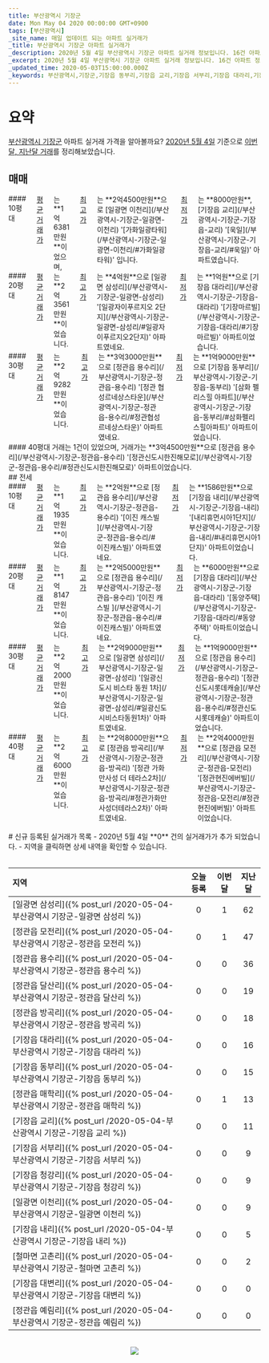 ```yaml
---
title: 부산광역시 기장군
date: Mon May 04 2020 00:00:00 GMT+0900
tags: [부산광역시]
_site_name: 매일 업데이트 되는 아파트 실거래가
_title: 부산광역시 기장군 아파트 실거래가
_description: 2020년 5월 4일 부산광역시 기장군 아파트 실거래 정보입니다. 16건 아파트 정보가 있습니다.
_excerpt: 2020년 5월 4일 부산광역시 기장군 아파트 실거래 정보입니다. 16건 아파트 정보가 있습니다.
_updated_time: 2020-05-03T15:00:00.000Z
_keywords: 부산광역시,기장군,기장읍 동부리,기장읍 교리,기장읍 서부리,기장읍 대라리,기장읍 청강리,기장읍 대변리,정관읍 방곡리,정관읍 매학리,정관읍 달산리,정관읍 모전리,정관읍 용수리,일광면 이천리,기장읍 내리,정관읍 예림리,일광면 삼성리,철마면 고촌리
---
```



# 요약
<ins>부산광역시 기장군</ins> 아파트 실거래 가격을 알아볼까요? <ins>2020년 5월 4일</ins> 기준으로 <ins>이번달, 지난달 거래</ins>를 정리해보았습니다.

## 매매
<div class="container">
<div class="six columns" markdown="1">
#### 10평대
<ins>평균 거래가</ins>는 **1억6381만원**이었으며, <ins>최고가</ins>는 **2억4500만원**으로 [일광면 이천리](/부산광역시-기장군-일광면-이천리) '[가화일광타워](/부산광역시-기장군-일광면-이천리/#가화일광타워)' 입니다. <ins>최저가</ins>는 **8000만원**, [기장읍 교리](/부산광역시-기장군-기장읍-교리) '[욱일](/부산광역시-기장군-기장읍-교리/#욱일)' 아파트였습니다.
</div>
<div class="six columns" markdown="1">
#### 20평대
<ins>평균 거래가</ins>는 **2억3561만원**이었습니다. <ins>최고가</ins>는 **4억원**으로 [일광면 삼성리](/부산광역시-기장군-일광면-삼성리) '[일광자이푸르지오 2단지](/부산광역시-기장군-일광면-삼성리/#일광자이푸르지오2단지)' 아파트였네요. <ins>최저가</ins>는 **1억원**으로 [기장읍 대라리](/부산광역시-기장군-기장읍-대라리) '[기장마르빌](/부산광역시-기장군-기장읍-대라리/#기장마르빌)' 아파트이었습니다.
</div>
</div>
<div class="container">
<div class="six columns" markdown="1">
#### 30평대
<ins>평균 거래가</ins>는 **2억9282만원**이었습니다. <ins>최고가</ins>는 **3억3000만원**으로 [정관읍 용수리](/부산광역시-기장군-정관읍-용수리) '[정관 협성르네상스타운](/부산광역시-기장군-정관읍-용수리/#정관협성르네상스타운)' 아파트였네요. <ins>최저가</ins>는 **1억9000만원**으로 [기장읍 동부리](/부산광역시-기장군-기장읍-동부리) '[삼화 펠리스힐 아파트](/부산광역시-기장군-기장읍-동부리/#삼화펠리스힐아파트)' 아파트이었습니다.
</div>
<div class="six columns" markdown="1">
#### 40평대
거래는 1건이 있었으며, 거래가는 **3억4500만원**으로 [정관읍 용수리](/부산광역시-기장군-정관읍-용수리) '[정관신도시한진해모로](/부산광역시-기장군-정관읍-용수리/#정관신도시한진해모로)' 아파트이었습니다.
</div>
</div>
## 전세
<div class="container">
<div class="six columns" markdown="1">
#### 10평대
<ins>평균 거래가</ins>는 **1억1935만원**이었습니다. <ins>최고가</ins>는 **2억원**으로 [정관읍 용수리](/부산광역시-기장군-정관읍-용수리) '[이진 캐스빌 ](/부산광역시-기장군-정관읍-용수리/#이진캐스빌)' 아파트였네요. <ins>최저가</ins>는 **1586만원**으로 [기장읍 내리](/부산광역시-기장군-기장읍-내리) '[내리휴먼시아1단지](/부산광역시-기장군-기장읍-내리/#내리휴먼시아1단지)' 아파트이었습니다.
</div>
<div class="six columns" markdown="1">
#### 20평대
<ins>평균 거래가</ins>는 **1억8147만원**이었습니다. <ins>최고가</ins>는 **2억5000만원**으로 [정관읍 용수리](/부산광역시-기장군-정관읍-용수리) '[이진 캐스빌 ](/부산광역시-기장군-정관읍-용수리/#이진캐스빌)' 아파트였네요. <ins>최저가</ins>는 **6000만원**으로 [기장읍 대라리](/부산광역시-기장군-기장읍-대라리) '[동양주택](/부산광역시-기장군-기장읍-대라리/#동양주택)' 아파트이었습니다.
</div>
</div>
<div class="container">
<div class="six columns" markdown="1">
#### 30평대
<ins>평균 거래가</ins>는 **2억2000만원**이었습니다. <ins>최고가</ins>는 **2억9000만원**으로 [일광면 삼성리](/부산광역시-기장군-일광면-삼성리) '[일광신도시 비스타 동원 1차](/부산광역시-기장군-일광면-삼성리/#일광신도시비스타동원1차)' 아파트였네요. <ins>최저가</ins>는 **1억9000만원**으로 [정관읍 용수리](/부산광역시-기장군-정관읍-용수리) '[정관신도시롯데캐슬](/부산광역시-기장군-정관읍-용수리/#정관신도시롯데캐슬)' 아파트이었습니다.
</div>
<div class="six columns" markdown="1">
#### 40평대
<ins>평균 거래가</ins>는 **2억6000만원**이었습니다. <ins>최고가</ins>는 **2억8000만원**으로 [정관읍 방곡리](/부산광역시-기장군-정관읍-방곡리) '[정관 가화만사성 더 테라스2차](/부산광역시-기장군-정관읍-방곡리/#정관가화만사성더테라스2차)' 아파트였네요. <ins>최저가</ins>는 **2억4000만원**으로 [정관읍 모전리](/부산광역시-기장군-정관읍-모전리) '[정관현진에버빌](/부산광역시-기장군-정관읍-모전리/#정관현진에버빌)' 아파트이었습니다.
</div>
</div>


<br>
# 신규 등록된 실거래가 목록
- 2020년 5월 4일 **0** 건의 실거래가가 추가 되었습니다.
- 지역을 클릭하면 상세 내역을 확인할 수 있습니다.
<br><br>

| 지역 | 오늘 등록 | 이번달 | 지난달 |
|:---|:---:|:---:|:---:|
| [일광면 삼성리]({% post_url /2020-05-04-부산광역시 기장군-일광면 삼성리 %}) | 0 | 1 | 62|
| [정관읍 모전리]({% post_url /2020-05-04-부산광역시 기장군-정관읍 모전리 %}) | 0 | 1 | 47|
| [정관읍 용수리]({% post_url /2020-05-04-부산광역시 기장군-정관읍 용수리 %}) | 0 | 0 | 36|
| [정관읍 달산리]({% post_url /2020-05-04-부산광역시 기장군-정관읍 달산리 %}) | 0 | 0 | 19|
| [정관읍 방곡리]({% post_url /2020-05-04-부산광역시 기장군-정관읍 방곡리 %}) | 0 | 0 | 18|
| [기장읍 대라리]({% post_url /2020-05-04-부산광역시 기장군-기장읍 대라리 %}) | 0 | 0 | 16|
| [기장읍 동부리]({% post_url /2020-05-04-부산광역시 기장군-기장읍 동부리 %}) | 0 | 0 | 15|
| [정관읍 매학리]({% post_url /2020-05-04-부산광역시 기장군-정관읍 매학리 %}) | 0 | 1 | 13|
| [기장읍 교리]({% post_url /2020-05-04-부산광역시 기장군-기장읍 교리 %}) | 0 | 0 | 11|
| [기장읍 서부리]({% post_url /2020-05-04-부산광역시 기장군-기장읍 서부리 %}) | 0 | 0 | 9|
| [기장읍 청강리]({% post_url /2020-05-04-부산광역시 기장군-기장읍 청강리 %}) | 0 | 0 | 9|
| [일광면 이천리]({% post_url /2020-05-04-부산광역시 기장군-일광면 이천리 %}) | 0 | 0 | 9|
| [기장읍 내리]({% post_url /2020-05-04-부산광역시 기장군-기장읍 내리 %}) | 0 | 0 | 5|
| [철마면 고촌리]({% post_url /2020-05-04-부산광역시 기장군-철마면 고촌리 %}) | 0 | 0 | 2|
| [기장읍 대변리]({% post_url /2020-05-04-부산광역시 기장군-기장읍 대변리 %}) | 0 | 0 | 0|
| [정관읍 예림리]({% post_url /2020-05-04-부산광역시 기장군-정관읍 예림리 %}) | 0 | 0 | 0|

<p align="center"><br><img src="https://via.placeholder.com/700x120"><br></p>
